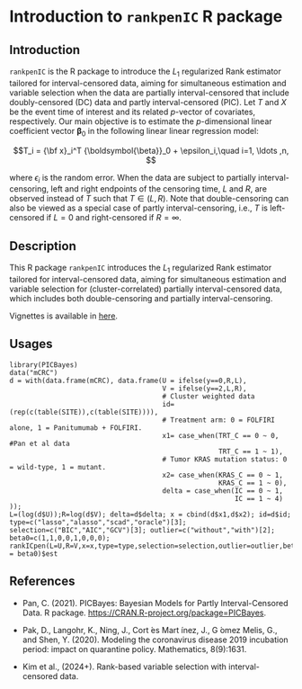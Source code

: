 # Introduction to `rankpenIC` R package




## Introduction
`rankpenIC` is the R package to introduce the $L_1$ regularized Rank estimator tailored for interval-censored data, aiming for simultaneous estimation and variable selection when the data are partially interval-censored that include doubly-censored (DC) data and partly interval-censored (PIC).
Let $T$ and $X$ be the event time of interest and its related $p$-vector of covariates, respectively.
Our main objective is to estimate 
the $p$-dimensional linear coefficient vector ${\boldsymbol{\beta}}_0$
in the following linear linear regression model:

$$T_i = {\bf x}_i^T {\boldsymbol{\beta}}_0 + \epsilon_i,\quad i=1, \ldots ,n, $$

where $\epsilon_i$ is the random error.
When the data are subject to partially interval-censoring, 
left and right endpoints of the censoring time, $L$ and $R$,
are observed instead of $T$ such that $T\in(L,R)$.
Note that double-censoring can also be viewed as 
a special case of partly interval-censoring, 
i.e., $T$ is left-censored if $L=0$ and right-censored if $R=\infty$. 



## Description
This R package `rankpenIC` introduces the $L_1$ regularized Rank estimator tailored for interval-censored data, aiming for simultaneous estimation and variable selection for (cluster-correlated) partially interval-censored data, which includes both double-censoring and partially interval-censoring.

Vignettes is available in [here](http://htmlpreview.github.io/?https://github.com/YejiStat/rankpenIC/blob/main/vignettes/rankpenIC.html).


## Usages 
```{r}
library(PICBayes)
data("mCRC")
d = with(data.frame(mCRC), data.frame(U = ifelse(y==0,R,L),
                                      V = ifelse(y==2,L,R),
                                      # Cluster weighted data
                                      id=(rep(c(table(SITE)),c(table(SITE)))),
                                      # Treatment arm: 0 = FOLFIRI alone, 1 = Panitumumab + FOLFIRI.
                                      x1= case_when(TRT_C == 0 ~ 0, #Pan et al data
                                                    TRT_C == 1 ~ 1),
                                      # Tumor KRAS mutation status: 0 = wild-type, 1 = mutant.
                                      x2= case_when(KRAS_C == 0 ~ 1,
                                                    KRAS_C == 1 ~ 0),
                                      delta = case_when(IC == 0 ~ 1,
                                                        IC == 1 ~ 4)
));
L=(log(d$U));R=log(d$V); delta=d$delta; x = cbind(d$x1,d$x2); id=d$id;
type=c("lasso","alasso","scad","oracle")[3]; selection=c("BIC","AIC","GCV")[3]; outlier=c("without","with")[2]; beta0=c(1,1,0,0,1,0,0,0);
rankICpen(L=U,R=V,x=x,type=type,selection=selection,outlier=outlier,beta0 = beta0)$est
```


## References

* Pan, C. (2021). 
PICBayes: Bayesian Models for Partly Interval-Censored Data. R package. 
https://CRAN.R-project.org/package=PICBayes.

* Pak, D., Langohr, K., Ning, J., Cort ́es Mart ́ınez, J., G ́omez Melis, G., and Shen, Y. (2020). Modeling the coronavirus disease 2019 incubation period: impact on quarantine policy. Mathematics, 8(9):1631.

* Kim et al., (2024+). Rank-based variable selection with interval-censored data.
